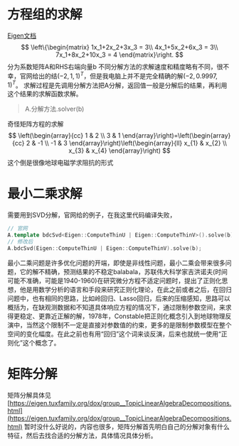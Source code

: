 # 方程组的求解
[Eigen文档](https://eigen.tuxfamily.org/dox/group__TutorialLinearAlgebra.html)
$$
\left\{\begin{matrix} 
1x_1+2x_2+3x_3 = 3\\
4x_1+5x_2+6x_3 = 3\\
7x_1+8x_2+10x_3 = 4
\end{matrix}\right. 
$$
分为系数矩阵A和RHS右端向量b
不同分解方法的求解速度和精度略有不同，很不幸，官网给出的结$(-2,1,1)^T$，但是我电脑上并不是完全精确的解$(-2,0.9997,1)^T$。
求解过程是先调用分解方法把A分解，返回值一般是分解后的结果，再利用这个结果的求解函数求解。
> A.分解方法.solver(b)

奇怪矩阵方程的求解
$$
\left(\begin{array}{cc}
1 & 2 \\
3 & 1
\end{array}\right)=\left(\begin{array}{cc}
2 & -1 \\
-1 & 3
\end{array}\right)\left(\begin{array}{ll}
x_{1} & x_{2} \\
x_{3} & x_{4}
\end{array}\right)
$$
这个倒是很像地球电磁学求阻抗的形式
# 最小二乘求解
需要用到SVD分解，官网给的例子，在我这里代码编译失败，
```cpp
// 官网
A.template bdcSvd<Eigen::ComputeThinU | Eigen::ComputeThinV>().solve(b);
// 修改后
A.bdcSvd(Eigen::ComputeThinU | Eigen::ComputeThinV).solve(b);
```
最小二乘问题是许多优化问题的开端，即使是非线性问题，最小二乘会带来很多问题，它的解不精确，预测结果的不稳定balabala，苏联伟大科学家吉洪诺夫(时间可能不准确，可能是1940-1960)在研究微分方程不适定问题时，提出了正则化思想，他是用数学分析的语言和手段来研究正则化理论，在此之前或者之后，在回归问题中，也有相同的思路，比如岭回归、Lasso回归，后来的压缩感知，思路可以概括为，在缺观测数据和不知道具体响应方程的情况下，通过限制参数空间，来求得更稳定、更靠近正解的解，1978年，Constable把正则化概念引入到地球物理反演中，当然这个限制不一定是直接对参数值的约束，更多的是限制参数模型在整个空间的变化幅度。在此之前也有用“回归”这个词来谈反演，后来也就统一使用“正则化”这个概念了。
# 矩阵分解
矩阵分解具体见[https://eigen.tuxfamily.org/dox/group__TopicLinearAlgebraDecompositions.html](https://eigen.tuxfamily.org/dox/group__TopicLinearAlgebraDecompositions.html)
暂时没什么好说的，内容也很多，矩阵分解首先明白自己的分解对象有什么特征，然后去找合适的分解方法，具体情况具体分析。
